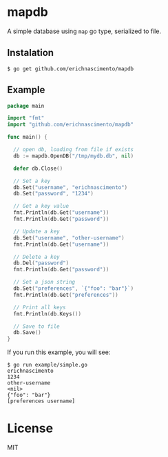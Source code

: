 # mapdb

A simple database using `map` go type, serialized to file.

## Instalation

```
$ go get github.com/erichnascimento/mapdb
```

## Example
```go
package main

import "fmt"
import "github.com/erichnascimento/mapdb"

func main() {

  // open db, loading from file if exists
  db := mapdb.OpenDB("/tmp/mydb.db", nil)

  defer db.Close()

  // Set a key
  db.Set("username", "erichnascimento")
  db.Set("password", "1234")

  // Get a key value
  fmt.Println(db.Get("username"))
  fmt.Println(db.Get("password"))

  // Update a key
  db.Set("username", "other-username")
  fmt.Println(db.Get("username"))

  // Delete a key
  db.Del("password")
  fmt.Println(db.Get("password"))

  // Set a json string
  db.Set("preferences", `{"foo": "bar"}`)
  fmt.Println(db.Get("preferences"))

  // Print all keys
  fmt.Println(db.Keys())

  // Save to file
  db.Save()
}
```

If you run this example, you will see:
```
$ go run example/simple.go 
erichnascimento
1234
other-username
<nil>
{"foo": "bar"}
[preferences username]
```

# License
MIT
